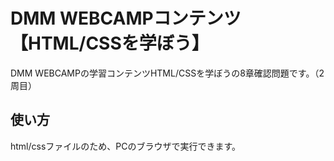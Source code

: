 # DMM WEBCAMPコンテンツ【HTML/CSSを学ぼう】
DMM WEBCAMPの学習コンテンツHTML/CSSを学ぼうの8章確認問題です。（2周目）
## 使い方
html/cssファイルのため、PCのブラウザで実行できます。
